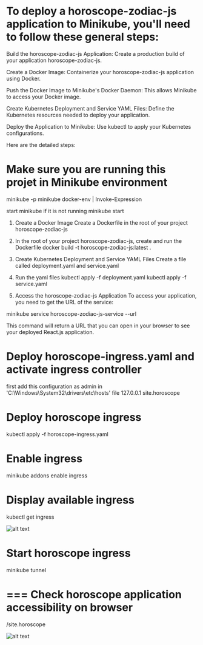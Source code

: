 
# To deploy a horoscope-zodiac-js application to Minikube, you'll need to follow these general steps:

Build the horoscope-zodiac-js Application: Create a production build of your application horoscope-zodiac-js.

Create a Docker Image: Containerize your horoscope-zodiac-js application using Docker.

Push the Docker Image to Minikube's Docker Daemon: This allows Minikube to access your Docker image.

Create Kubernetes Deployment and Service YAML Files: Define the Kubernetes resources needed to deploy your application.

Deploy the Application to Minikube: Use kubectl to apply your Kubernetes configurations.

Here are the detailed steps:

# Make sure you are running this projet in Minikube environment
minikube -p minikube docker-env | Invoke-Expression

start minikube if it is not running
minikube start

1. Create a Docker Image
Create a Dockerfile in the root of your project horoscope-zodiac-js

2. In the root of your project horoscope-zodiac-js, create and run the Dockerfile
docker build -t horoscope-zodiac-js:latest .

4. Create Kubernetes Deployment and Service YAML Files
Create a file called deployment.yaml and service.yaml

5. Run the yaml files
kubectl apply -f deployment.yaml
kubectl apply -f service.yaml

6. Access the horoscope-zodiac-js Application
To access your application, you need to get the URL of the service:

minikube service horoscope-zodiac-js-service --url

This command will return a URL that you can open in your browser to see your deployed React.js application.

# Deploy horoscope-ingress.yaml and activate ingress controller 

first add this configuration as admin in 'C:\Windows\System32\drivers\etc\hosts' file
127.0.0.1 site.horoscope

# Deploy horoscope ingress
kubectl apply -f horoscope-ingress.yaml

# Enable ingress
minikube addons enable ingress

# Display available ingress
kubectl get ingress

![alt text](images/image1.png)

# Start horoscope ingress
minikube tunnel

=== Check horoscope application accessibility on browser
==============================================================================================

/site.horoscope

![alt text](images/image1.png)